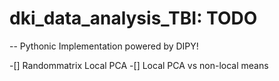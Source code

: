 # dki_data_analysis_TBI: TODO
-- Pythonic Implementation powered by DIPY!

-[] Randommatrix Local PCA
-[] Local PCA vs non-local means
